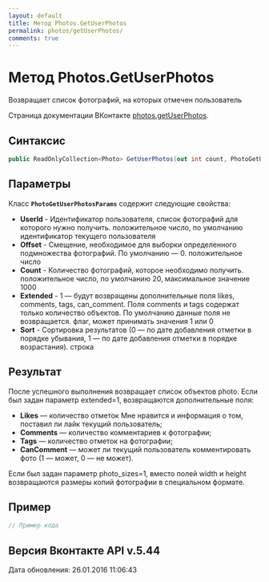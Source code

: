 ```yaml
---
layout: default
title: Метод Photos.GetUserPhotos
permalink: photos/getUserPhotos/
comments: true
---
```

# Метод Photos.GetUserPhotos
Возвращает список фотографий, на которых отмечен пользователь

Страница документации ВКонтакте [photos.getUserPhotos](https://vk.com/dev/photos.getUserPhotos).
## Синтаксис
``` csharp
public ReadOnlyCollection<Photo> GetUserPhotos(out int count, PhotoGetUserPhotosParams @params)
```

## Параметры
Класс **`PhotoGetUserPhotosParams`** содержит следующие свойства:

+ **UserId** - Идентификатор пользователя, список фотографий для которого нужно получить. положительное число, по умолчанию идентификатор текущего пользователя
+ **Offset** - Смещение, необходимое для выборки определенного подмножества фотографий. По умолчанию — 0. положительное число
+ **Count** - Количество фотографий, которое необходимо получить. положительное число, по умолчанию 20, максимальное значение 1000
+ **Extended** - 1 — будут возвращены дополнительные поля likes, comments, tags, can_comment. Поля comments и tags содержат только количество объектов. По умолчанию данные поля не возвращается. флаг, может принимать значения 1 или 0
+ **Sort** - Сортировка результатов (0 — по дате добавления отметки в порядке убывания, 1 — по дате добавления отметки в порядке возрастания). строка

## Результат
После успешного выполнения возвращает список объектов photo. 
Если был задан параметр extended=1, возвращаются дополнительные поля: 

+ **Likes** — количество отметок Мне нравится и информация о том, поставил ли лайк текущий пользователь; 
+ **Comments** — количество комментариев к фотографии; 
+ **Tags** — количество отметок на фотографии; 
+ **CanComment** — может ли текущий пользователь комментировать фото (1 — может, 0 — не может). 

Если был задан параметр photo_sizes=1, вместо полей width и height возвращаются размеры копий фотографии в специальном формате.

## Пример
``` csharp
// Пример кода
```

## Версия Вконтакте API v.5.44
Дата обновления: 26.01.2016 11:06:43

